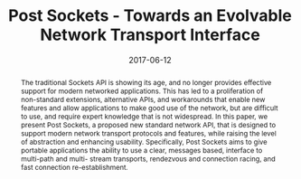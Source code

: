 ---
title: Post Sockets - Towards an Evolvable Network Transport Interface
authors:
  - B. Trammell
  - M. Kühlewind
  - C. Perkins
publication: Proc. *IFIP/IEEE Networking Workshop on Future Internet Transport*
date: 2017-06-12
abstract: The traditional Sockets API is showing its age, and no longer provides effective support for modern networked applications. This has led to a proliferation of non-standard extensions, alternative APIs, and workarounds that enable new features and allow applications to make good use of the network, but are difficult to use, and require expert knowledge that is not widespread. In this paper, we present Post Sockets, a proposed new standard network API, that is designed to support modern network transport protocols and features, while raising the level of abstraction and enhancing usability. Specifically, Post Sockets aims to give portable applications the ability to use a clear, messages based, interface to multi-path and multi- stream transports, rendezvous and connection racing, and fast connection re-establishment.
math: false
selected: false
image: 
image_preview:
url_pdf: /pdf/post-fit.pdf
---